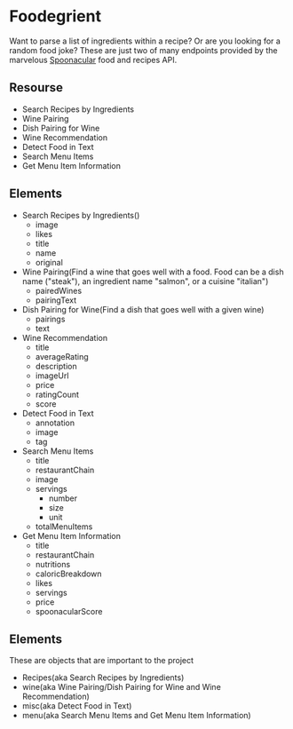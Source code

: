 # Foodegrient
Want to parse a list of ingredients within a recipe? Or are you looking for a random food joke? These are just two of many endpoints provided by the marvelous [Spoonacular](https://spoonacular.com/) food and recipes API.

## Resourse

* Search Recipes by Ingredients
* Wine Pairing
* Dish Pairing for Wine
* Wine Recommendation
* Detect Food in Text
* Search Menu Items
* Get Menu Item Information
## Elements

* Search Recipes by Ingredients()
    *  image
    *  likes
    *  title
    *  name
    *  original
* Wine Pairing(Find a wine that goes well with a food. Food can be a dish name ("steak"), an ingredient name "salmon", or a cuisine "italian")
    *  pairedWines
    *  pairingText
* Dish Pairing for Wine(Find a dish that goes well with a given wine)
    *  pairings
    *  text
* Wine Recommendation
    *  title
    *  averageRating
    *  description
    *  imageUrl
    *  price
    *  ratingCount
    *  score
 * Detect Food in Text
    *  annotation
    *  image
    *  tag
 * Search Menu Items
    *  title
    *  restaurantChain
    *  image
    *  servings
        *  number
        *  size
        *  unit
    * totalMenuItems
 *  Get Menu Item Information
    *  title
    *  restaurantChain
    *  nutritions
    *  caloricBreakdown
    *  likes
    *  servings
    *  price
    *  spoonacularScore
## Elements
   These are objects that are important to the project
   * Recipes(aka Search Recipes by Ingredients)
   * wine(aka Wine Pairing/Dish Pairing for Wine and Wine Recommendation)
   * misc(aka Detect Food in Text)
   * menu(aka Search Menu Items and Get Menu Item Information)
   
